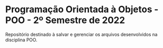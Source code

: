 # Programação Orientada à Objetos - POO - 2º Semestre de 2022

Repositório destinado à salvar e gerenciar os arquivos desenvolvidos na disciplina POO.
